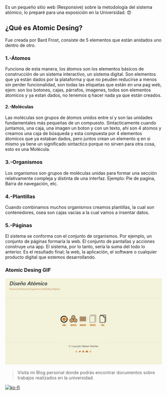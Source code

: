 

 Es un pequeño sitio web (Responsive) sobre la metodología del sistema atómico, lo preparé para una exposición en la Universidad.  :heart_eyes:

 ## ¿Qué es Atomic Desing?
 
 Fue creada por Bard Frost, consiste de 5 elementos que están anidados uno dentro de otro.

### 1.-Átomos
Funciona de esta manera, los átomos son los elementos básicos de construcción de un sistema interactivo, un sistema digital. Son elementos que ya están dados por la plataforma y que no peuden reducirse a menos sin perder funcionalidad, son todas las etiquetas que están en una pag web, ejem: son los botones, cajas, párrafos, imagenes, todos son elementos átomicos y ya estan dados, no tenemos q hacer nada ya que están creados. 


#### 2.-Moléculas
Las moléculas son grupos de átomos unidos entre sí y son las unidades fundamentales más pequeñas de un compuesto. Sintacticamente cuando juntamos, una caja, una imagen un boton y con un texto, ahí son 4 atomos y creamos una caja de búsqueda y esta compuesta por 4 elementos átomicos que ya estaban dados, pero juntos crean un elemento q en si mismo ya  tiene un significado sintactico porque no sirven para otra cosa, esto es una Molécula.

### 3.-Organismos
Los organismos son grupos de moléculas unidas para formar una sección relativamente compleja y distinta de una interfaz.
Ejemplo: Pie de pagina, Barra de navegación, etc.

### 4.-Plantillas
Cuando combinamos muchos organismos creamos plantillas, la cual son contenedores, osea son cajas vacías a la cual vamos a insentar datos.

### 5.-Páginas
 El sistema se conforma con el conjunto de organismos. Por ejemplo, un conjunto de páginas formaría la web. El conjunto de pantallas y acciones construye una app. El sistema, por lo tanto, sería la suma del todo lo anterior. Es el resultado final; la web, la aplicación, el software o cualquier producto digital que estemos desarrollando.
### Atomic Desing GIF

![Atomic Desing](AtomicDesing.gif)


> Visita mi Blog personal donde podrás encontrar documentos 
> sobre trabajos realizados en la universidad.



[![ko-fi](https://www.ko-fi.com/img/githubbutton_sm.svg)](https://ko-fi.com/C0C01KIR7)   
